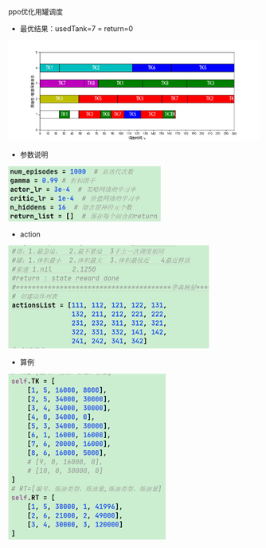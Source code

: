 ppo优化用罐调度

- 最优结果：usedTank=7 = return=0

<img src="img/Figure_1.png" alt="Figure_1" style="zoom:100%;" />

- 参数说明

<img src="img/image-20240518171606567.png" alt="image-20240518171606567" style="zoom:50%;" />

- action

<img src="img/image-20240518171721605.png" alt="image-20240518171721605" style="zoom:50%;" />

- 算例

<img src="img/image-20240518171534117.png" alt="image-20240518171534117" style="zoom:50%;" />
